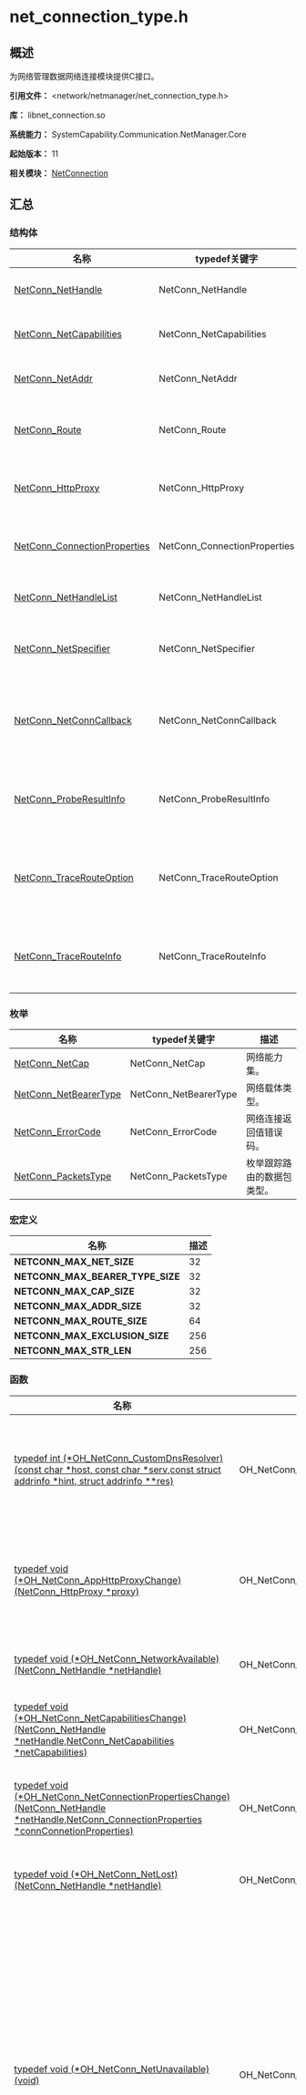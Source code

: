 # net_connection_type.h

## 概述

为网络管理数据网络连接模块提供C接口。

**引用文件：** <network/netmanager/net_connection_type.h>

**库：** libnet_connection.so

**系统能力：** SystemCapability.Communication.NetManager.Core

**起始版本：** 11

**相关模块：** [NetConnection](capi-netconnection.md)

## 汇总

### 结构体

| 名称 | typedef关键字 | 描述 |
| -- | -- | -- |
| [NetConn_NetHandle](capi-netconnection-netconn-nethandle.md) | NetConn_NetHandle | 存放网络ID。 |
| [NetConn_NetCapabilities](capi-netconnection-netconn-netcapabilities.md) | NetConn_NetCapabilities | 网络能力集。 |
| [NetConn_NetAddr](capi-netconnection-netconn-netaddr.md) | NetConn_NetAddr | 网络地址。 |
| [NetConn_Route](capi-netconnection-netconn-route.md) | NetConn_Route | 路由配置信息。 |
| [NetConn_HttpProxy](capi-netconnection-netconn-httpproxy.md) | NetConn_HttpProxy | 代理配置信息。 |
| [NetConn_ConnectionProperties](capi-netconnection-netconn-connectionproperties.md) | NetConn_ConnectionProperties | 网络链接信息。 |
| [NetConn_NetHandleList](capi-netconnection-netconn-nethandlelist.md) | NetConn_NetHandleList | 网络列表。 |
| [NetConn_NetSpecifier](capi-netconnection-netconn-netspecifier.md) | NetConn_NetSpecifier | 网络的特征集。 |
| [NetConn_NetConnCallback](capi-netconnection-netconn-netconncallback.md) | NetConn_NetConnCallback | 网络状态监听回调集合。 |
| [NetConn_ProbeResultInfo](capi-netconnection-netconn-proberesultinfo.md) | NetConn_ProbeResultInfo | 定义探测结果信息。 |
| [NetConn_TraceRouteOption](capi-netconnection-netconn-tracerouteoption.md) | NetConn_TraceRouteOption | 定义网络跟踪路由选项。 |
| [NetConn_TraceRouteInfo](capi-netconnection-netconn-tracerouteinfo.md) | NetConn_TraceRouteInfo | 定义跟踪路由信息。 |

### 枚举

| 名称 | typedef关键字 | 描述 |
| -- | -- | -- |
| [NetConn_NetCap](#netconn_netcap) | NetConn_NetCap | 网络能力集。 |
| [NetConn_NetBearerType](#netconn_netbearertype) | NetConn_NetBearerType | 网络载体类型。 |
| [NetConn_ErrorCode](#netconn_errorcode) | NetConn_ErrorCode | 网络连接返回值错误码。 |
| [NetConn_PacketsType](#netconn_packetstype) | NetConn_PacketsType | 枚举跟踪路由的数据包类型。 |


### 宏定义

| 名称 | 描述 | 
| -------- | -------- |
| **NETCONN_MAX_NET_SIZE** | 32 | 
| **NETCONN_MAX_BEARER_TYPE_SIZE** | 32 | 
| **NETCONN_MAX_CAP_SIZE** | 32 | 
| **NETCONN_MAX_ADDR_SIZE** | 32 | 
| **NETCONN_MAX_ROUTE_SIZE** | 64 | 
| **NETCONN_MAX_EXCLUSION_SIZE** | 256 | 
| **NETCONN_MAX_STR_LEN** | 256 | 

### 函数

| 名称 | typedef关键字 | 描述 |
| -- | -- | -- |
| [typedef int (\*OH_NetConn_CustomDnsResolver)(const char *host, const char *serv,const struct addrinfo *hint, struct addrinfo **res)](#oh_netconn_customdnsresolver) | OH_NetConn_CustomDnsResolver | 指向自定义DNS解析器的指针。 |
| [typedef void (\*OH_NetConn_AppHttpProxyChange)(NetConn_HttpProxy *proxy)](#oh_netconn_apphttpproxychange) | OH_NetConn_AppHttpProxyChange | 应用的http代理信息变化回调。 |
| [typedef void (\*OH_NetConn_NetworkAvailable)(NetConn_NetHandle *netHandle)](#oh_netconn_networkavailable) | OH_NetConn_NetworkAvailable | 网络可用回调。 |
| [typedef void (\*OH_NetConn_NetCapabilitiesChange)(NetConn_NetHandle *netHandle,NetConn_NetCapabilities *netCapabilities)](#oh_netconn_netcapabilitieschange) | OH_NetConn_NetCapabilitiesChange | 网络能力集变更回调。 |
| [typedef void (\*OH_NetConn_NetConnectionPropertiesChange)(NetConn_NetHandle *netHandle,NetConn_ConnectionProperties *connConnetionProperties)](#oh_netconn_netconnectionpropertieschange) | OH_NetConn_NetConnectionPropertiesChange | 网络连接属性变更回调。 |
| [typedef void (\*OH_NetConn_NetLost)(NetConn_NetHandle *netHandle)](#oh_netconn_netlost) | OH_NetConn_NetLost | 网络断开回调。 |
| [typedef void (\*OH_NetConn_NetUnavailable)(void)](#oh_netconn_netunavailable) | OH_NetConn_NetUnavailable | 网络不可用回调，在指定的超时时间内网络未激活时触发该回调，如果未设置超时时间则不会触发该回调。 |
| [typedef void (\*OH_NetConn_NetBlockStatusChange)(NetConn_NetHandle *netHandle, bool blocked)](#oh_netconn_netblockstatuschange) | OH_NetConn_NetBlockStatusChange | 网络阻塞状态变更回调。 |

## 枚举类型说明

### NetConn_NetCap

```
enum NetConn_NetCap
```

**描述**

网络能力集。

**起始版本：** 11

| 枚举项 | 描述 |
| -- | -- |
| NETCONN_NET_CAPABILITY_MMS = 0 | MMS |
| NETCONN_NET_CAPABILITY_NOT_METERED = 11 | 非计量网络 |
| NETCONN_NET_CAPABILITY_INTERNET = 12 | Internet |
| NETCONN_NET_CAPABILITY_NOT_VPN = 15 | 非VPN |
| NETCONN_NET_CAPABILITY_VALIDATED = 16 | 已验证 |
| NETCONN_NET_CAPABILITY_PORTAL = 17 | Portal<br>**起始版本：** 12 |
| NETCONN_NET_CAPABILITY_CHECKING_CONNECTIVITY = 31 | 检测连通性中。<br>**起始版本：** 12 |

### NetConn_NetBearerType

```
enum NetConn_NetBearerType
```

**描述**

网络载体类型。

**起始版本：** 11

| 枚举项 | 描述 |
| -- | -- |
| NETCONN_BEARER_CELLULAR = 0 | 蜂窝网络 |
| NETCONN_BEARER_WIFI = 1 | WIFI |
| NETCONN_BEARER_BLUETOOTH = 2 | 蓝牙<br>**起始版本：** 12 |
| NETCONN_BEARER_ETHERNET = 3 | Ethernet |
| NETCONN_BEARER_VPN = 4 | VPN<br>**起始版本：** 12 |

### NetConn_ErrorCode

```
enum NetConn_ErrorCode
```

**描述**

网络连接返回值错误码。

**起始版本：** 15

| 枚举项 | 描述 |
| -- | -- |
| NETCONN_SUCCESS = 0 | 成功 |
| NETCONN_PERMISSION_DENIED = 201 | 缺少权限 |
| NETCONN_PARAMETER_ERROR = 401 | 参数错误 |
| NETCONN_OPERATION_FAILED = 2100002 | 无法连接到服务 |
| NETCONN_INTERNAL_ERROR = 2100003 | 内部错误。1. 内存异常, 比如内存不足或内存拷贝失败。2. 空指针, 比如访问已释放内存的指针。 |

### NetConn_PacketsType

```
enum NetConn_PacketsType
```

**描述**

枚举跟踪路由的数据包类型。

**起始版本：** 20

| 枚举项 | 描述 |
| -- | -- |
| NETCONN_PACKETS_ICMP = 0 | 互联网控制消息协议。 |
| NETCONN_PACKETS_UDP = 1 | 用户数据报协议。 |


## 函数说明

### OH_NetConn_CustomDnsResolver()

```
typedef int (*OH_NetConn_CustomDnsResolver)(const char *host, const char *serv,const struct addrinfo *hint, struct addrinfo **res)
```

**描述**

指向自定义DNS解析器的指针。

**起始版本：** 11


**参数：**

| 参数项 | 描述 |
| -- | -- |
| const char *host | 要查询的主机名。 |
|  const char *serv | 服务名称。 |
| const struct addrinfo *hint | 指向addrinfo结构的指针。 |
|  struct addrinfo **res | 存储DNS查询结果并以链表形式返回。 |

### OH_NetConn_AppHttpProxyChange()

```
typedef void (*OH_NetConn_AppHttpProxyChange)(NetConn_HttpProxy *proxy)
```

**描述**

应用的http代理信息变化回调。

**起始版本：** 12


**参数：**

| 参数项                          | 描述 |
|------------------------------| -- |
| [NetConn_HttpProxy](capi-netconnection-netconn-httpproxy.md) *proxy | 变化的代理配置信息,可能是空指针。 |

### OH_NetConn_NetworkAvailable()

```
typedef void (*OH_NetConn_NetworkAvailable)(NetConn_NetHandle *netHandle)
```

**描述**

网络可用回调。

**起始版本：** 12


**参数：**

| 参数项 | 描述 |
| -- | -- |
| [NetConn_NetHandle](capi-netconnection-netconn-nethandle.md) *netHandle | 网络句柄。 |

### OH_NetConn_NetCapabilitiesChange()

```
typedef void (*OH_NetConn_NetCapabilitiesChange)(NetConn_NetHandle *netHandle,NetConn_NetCapabilities *netCapabilities)
```

**描述**

网络能力集变更回调。

**起始版本：** 12


**参数：**

| 参数项 | 描述 |
| -- | -- |
| [NetConn_NetHandle](capi-netconnection-netconn-nethandle.md) *netHandle | 网络句柄。 |
| [NetConn_NetCapabilities](capi-netconnection-netconn-netcapabilities.md) *netCapabilities | 网络能力集。 |

### OH_NetConn_NetConnectionPropertiesChange()

```
typedef void (*OH_NetConn_NetConnectionPropertiesChange)(NetConn_NetHandle *netHandle,NetConn_ConnectionProperties *connConnetionProperties)
```

**描述**

网络连接属性变更回调。

**起始版本：** 12


**参数：**

| 参数项 | 描述 |
| -- | -- |
| [NetConn_NetHandle](capi-netconnection-netconn-nethandle.md) *netHandle | 网络句柄。 |
| [NetConn_ConnectionProperties](capi-netconnection-netconn-connectionproperties.md) *connConnetionProperties | 网络连接属性。 |

### OH_NetConn_NetLost()

```
typedef void (*OH_NetConn_NetLost)(NetConn_NetHandle *netHandle)
```

**描述**

网络断开回调。

**起始版本：** 12


**参数：**

| 参数项 | 描述 |
| -- | -- |
| [NetConn_NetHandle](capi-netconnection-netconn-nethandle.md) *netHandle | 网络句柄。 |

### OH_NetConn_NetUnavailable()

```
typedef void (*OH_NetConn_NetUnavailable)(void)
```

**描述**

网络不可用回调，在指定的超时时间内网络未激活时触发该回调，如果未设置超时时间则不会触发该回调。

**起始版本：** 12

### OH_NetConn_NetBlockStatusChange()

```
typedef void (*OH_NetConn_NetBlockStatusChange)(NetConn_NetHandle *netHandle, bool blocked)
```

**描述**

网络阻塞状态变更回调。

**起始版本：** 12


**参数：**

| 参数项 | 描述 |
| -- | -- |
| [NetConn_NetHandle](capi-netconnection-netconn-nethandle.md) *netHandle | 网络句柄。 |
|  bool blocked | 指示网络是否将被阻塞的标志。 |

